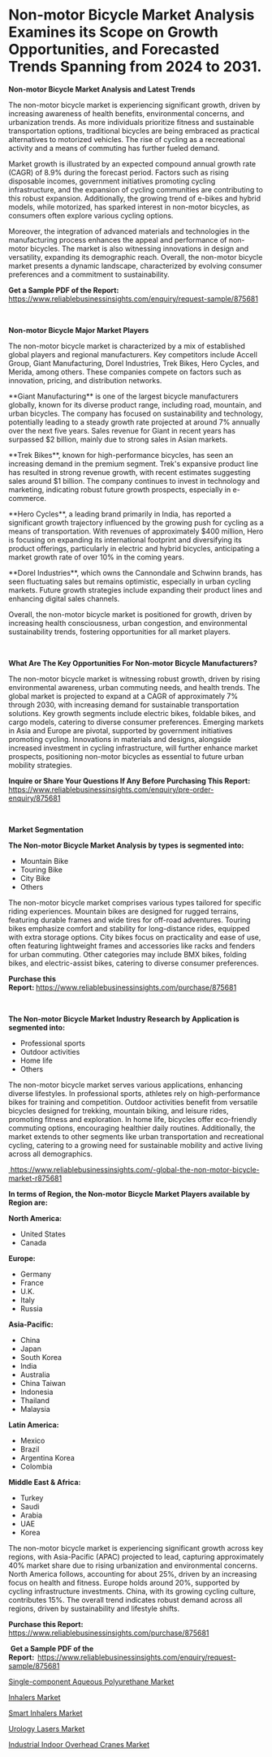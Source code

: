 <p><h1>Non-motor Bicycle Market Analysis Examines its Scope on Growth Opportunities, and Forecasted Trends Spanning from 2024 to 2031.</h1></p><p><strong>Non-motor Bicycle Market Analysis and Latest Trends</strong></p>
<p><p>The non-motor bicycle market is experiencing significant growth, driven by increasing awareness of health benefits, environmental concerns, and urbanization trends. As more individuals prioritize fitness and sustainable transportation options, traditional bicycles are being embraced as practical alternatives to motorized vehicles. The rise of cycling as a recreational activity and a means of commuting has further fueled demand.</p><p>Market growth is illustrated by an expected compound annual growth rate (CAGR) of 8.9% during the forecast period. Factors such as rising disposable incomes, government initiatives promoting cycling infrastructure, and the expansion of cycling communities are contributing to this robust expansion. Additionally, the growing trend of e-bikes and hybrid models, while motorized, has sparked interest in non-motor bicycles, as consumers often explore various cycling options.</p><p>Moreover, the integration of advanced materials and technologies in the manufacturing process enhances the appeal and performance of non-motor bicycles. The market is also witnessing innovations in design and versatility, expanding its demographic reach. Overall, the non-motor bicycle market presents a dynamic landscape, characterized by evolving consumer preferences and a commitment to sustainability.</p></p>
<p><strong>Get a Sample PDF of the Report:&nbsp;</strong> <a href="https://www.reliablebusinessinsights.com/enquiry/request-sample/875681">https://www.reliablebusinessinsights.com/enquiry/request-sample/875681</a></p>
<p>&nbsp;</p>
<p><strong>Non-motor Bicycle Major Market Players</strong></p>
<p><p>The non-motor bicycle market is characterized by a mix of established global players and regional manufacturers. Key competitors include Accell Group, Giant Manufacturing, Dorel Industries, Trek Bikes, Hero Cycles, and Merida, among others. These companies compete on factors such as innovation, pricing, and distribution networks.</p><p>**Giant Manufacturing** is one of the largest bicycle manufacturers globally, known for its diverse product range, including road, mountain, and urban bicycles. The company has focused on sustainability and technology, potentially leading to a steady growth rate projected at around 7% annually over the next five years. Sales revenue for Giant in recent years has surpassed $2 billion, mainly due to strong sales in Asian markets.</p><p>**Trek Bikes**, known for high-performance bicycles, has seen an increasing demand in the premium segment. Trek's expansive product line has resulted in strong revenue growth, with recent estimates suggesting sales around $1 billion. The company continues to invest in technology and marketing, indicating robust future growth prospects, especially in e-commerce.</p><p>**Hero Cycles**, a leading brand primarily in India, has reported a significant growth trajectory influenced by the growing push for cycling as a means of transportation. With revenues of approximately $400 million, Hero is focusing on expanding its international footprint and diversifying its product offerings, particularly in electric and hybrid bicycles, anticipating a market growth rate of over 10% in the coming years.</p><p>**Dorel Industries**, which owns the Cannondale and Schwinn brands, has seen fluctuating sales but remains optimistic, especially in urban cycling markets. Future growth strategies include expanding their product lines and enhancing digital sales channels.</p><p>Overall, the non-motor bicycle market is positioned for growth, driven by increasing health consciousness, urban congestion, and environmental sustainability trends, fostering opportunities for all market players.</p></p>
<p>&nbsp;</p>
<p><strong>What Are The Key Opportunities For Non-motor Bicycle Manufacturers?</strong></p>
<p><p>The non-motor bicycle market is witnessing robust growth, driven by rising environmental awareness, urban commuting needs, and health trends. The global market is projected to expand at a CAGR of approximately 7% through 2030, with increasing demand for sustainable transportation solutions. Key growth segments include electric bikes, foldable bikes, and cargo models, catering to diverse consumer preferences. Emerging markets in Asia and Europe are pivotal, supported by government initiatives promoting cycling. Innovations in materials and designs, alongside increased investment in cycling infrastructure, will further enhance market prospects, positioning non-motor bicycles as essential to future urban mobility strategies.</p></p>
<p><strong>Inquire or Share Your Questions If Any Before Purchasing This Report:</strong> <a href="https://www.reliablebusinessinsights.com/enquiry/pre-order-enquiry/875681">https://www.reliablebusinessinsights.com/enquiry/pre-order-enquiry/875681</a></p>
<p>&nbsp;</p>
<p><strong>Market Segmentation</strong></p>
<p><strong>The Non-motor Bicycle Market Analysis by types is segmented into:</strong></p>
<p><ul><li>Mountain Bike</li><li>Touring Bike</li><li>City Bike</li><li>Others</li></ul></p>
<p><p>The non-motor bicycle market comprises various types tailored for specific riding experiences. Mountain bikes are designed for rugged terrains, featuring durable frames and wide tires for off-road adventures. Touring bikes emphasize comfort and stability for long-distance rides, equipped with extra storage options. City bikes focus on practicality and ease of use, often featuring lightweight frames and accessories like racks and fenders for urban commuting. Other categories may include BMX bikes, folding bikes, and electric-assist bikes, catering to diverse consumer preferences.</p></p>
<p><strong>Purchase this Report:&nbsp;</strong><a href="https://www.reliablebusinessinsights.com/purchase/875681">https://www.reliablebusinessinsights.com/purchase/875681</a></p>
<p>&nbsp;</p>
<p><strong>The Non-motor Bicycle Market Industry Research by Application is segmented into:</strong></p>
<p><ul><li>Professional sports</li><li>Outdoor activities</li><li>Home life</li><li>Others</li></ul></p>
<p><p>The non-motor bicycle market serves various applications, enhancing diverse lifestyles. In professional sports, athletes rely on high-performance bikes for training and competition. Outdoor activities benefit from versatile bicycles designed for trekking, mountain biking, and leisure rides, promoting fitness and exploration. In home life, bicycles offer eco-friendly commuting options, encouraging healthier daily routines. Additionally, the market extends to other segments like urban transportation and recreational cycling, catering to a growing need for sustainable mobility and active living across all demographics.</p></p>
<p><a href="https://www.reliablebusinessinsights.com/-global-the-non-motor-bicycle-market-r875681">&nbsp;https://www.reliablebusinessinsights.com/-global-the-non-motor-bicycle-market-r875681</a></p>
<p><strong>In terms of Region, the Non-motor Bicycle Market Players available by Region are:</strong></p>
<p>
    <p> <strong> North America: </strong>
        <ul>
            <li>United States</li>
            <li>Canada</li>
        </ul>
        </p> 
    <p> <strong> Europe: </strong>
        <ul>
            <li>Germany</li>
            <li>France</li>
            <li>U.K.</li>
            <li>Italy</li>
            <li>Russia</li>
        </ul>
        </p> 
    <p> <strong> Asia-Pacific: </strong>
        <ul>
            <li>China</li>
            <li>Japan</li>
            <li>South Korea</li>
            <li>India</li>
            <li>Australia</li>
            <li>China Taiwan</li>
            <li>Indonesia</li>
            <li>Thailand</li>
            <li>Malaysia</li>
        </ul>
        </p> 
    <p> <strong> Latin America: </strong>
        <ul>
            <li>Mexico</li>
            <li>Brazil</li>
            <li>Argentina Korea</li>
            <li>Colombia</li>
        </ul>
        </p> 
    <p> <strong> Middle East & Africa: </strong>
        <ul>
            <li>Turkey</li>
            <li>Saudi</li>
            <li>Arabia</li>
            <li>UAE</li>
            <li>Korea</li>
        </ul>
    </p>
    </p>
<p><p>The non-motor bicycle market is experiencing significant growth across key regions, with Asia-Pacific (APAC) projected to lead, capturing approximately 40% market share due to rising urbanization and environmental concerns. North America follows, accounting for about 25%, driven by an increasing focus on health and fitness. Europe holds around 20%, supported by cycling infrastructure investments. China, with its growing cycling culture, contributes 15%. The overall trend indicates robust demand across all regions, driven by sustainability and lifestyle shifts.</p></p>
<p><strong>Purchase this Report: </strong><a href="https://www.reliablebusinessinsights.com/purchase/875681">https://www.reliablebusinessinsights.com/purchase/875681</a></p>
<p>&nbsp;<strong>Get a Sample PDF of the Report:&nbsp;&nbsp;</strong><a href="https://www.reliablebusinessinsights.com/enquiry/request-sample/875681">https://www.reliablebusinessinsights.com/enquiry/request-sample/875681</a></p>
<p><strong></strong></p>
<p><p><a href="https://medium.com/@tedbrakus/single-component-aqueous-polyurethane-market-emerging-trends-and-future-prospects-for-period-from-f38b8bde40dc">Single-component Aqueous Polyurethane Market</a></p><p><a href="https://www.linkedin.com/pulse/global-inhalers-market-trends-innovations-forward-looking-analysis-cdlxc?trackingId=80U8NbfhTCaVUElpBU0pXw%3D%3D">Inhalers Market</a></p><p><a href="https://www.linkedin.com/pulse/smart-inhalers-market-size-share-growth-analysis-type-application-u7a2c?trackingId=N%2BuowURHTBWQozp%2BVrEiEw%3D%3D">Smart Inhalers Market</a></p><p><a href="https://www.linkedin.com/pulse/urology-lasers-market-forecast-global-trends-analysis-from-2024-tgy5c?trackingId=tQhhndHZQFK9gMniVA6quQ%3D%3D">Urology Lasers Market</a></p><p><a href="https://medium.com/@charityrice1939/global-industrial-indoor-overhead-cranes-market-opportunities-and-forecast-for-period-from-2024-to-26b8c7d7e191">Industrial Indoor Overhead Cranes Market</a></p></p>